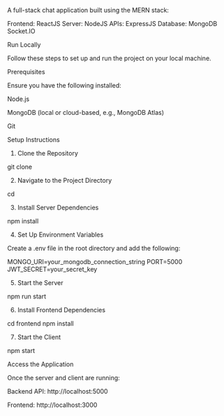 A full-stack chat application built using the MERN stack:

Frontend: ReactJS
Server: NodeJS
APIs: ExpressJS
Database: MongoDB
Socket.IO

Run Locally

Follow these steps to set up and run the project on your local machine.

Prerequisites

Ensure you have the following installed:

Node.js

MongoDB (local or cloud-based, e.g., MongoDB Atlas)

Git

Setup Instructions

1. Clone the Repository

git clone

2. Navigate to the Project Directory

cd 

3. Install Server Dependencies

npm install

4. Set Up Environment Variables

Create a .env file in the root directory and add the following:

MONGO_URI=your_mongodb_connection_string
PORT=5000
JWT_SECRET=your_secret_key

5. Start the Server

npm run start

6. Install Frontend Dependencies

cd frontend
npm install

7. Start the Client

npm start

Access the Application

Once the server and client are running:

Backend API: http://localhost:5000

Frontend: http://localhost:3000
